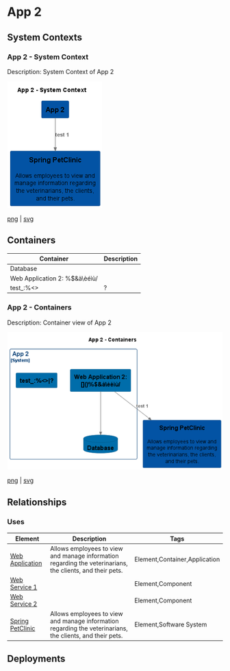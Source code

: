 # App 2

## System Contexts

### App 2 - System Context

Description: System Context of App 2

![system_context App 2](../../images/system_context%20App%202.png)

[png](../../images/system_context%20App%202.png) | [svg](../../images/system_context%20App%202.svg)


## Containers

| Container | Description |
| --- | --- |
| Database |  |
| Web Application 2: []()%$&à\èéìù/ |  |
| test_:%<>|? |  |

### App 2 - Containers

Description: Container view of App 2

![container App 2](../../images/container%20App%202.png)

[png](../../images/container%20App%202.png) | [svg](../../images/container%20App%202.svg)


## Relationships

### Uses

| Element | Description | Tags |
| --- | --- | --- |
| [Web Application](../../../software-systems/Spring%20PetClinic/Web%20Application/README.md) | Allows employees to view and manage information regarding the veterinarians, the clients, and their pets. | Element,Container,Application |
| [Web Service 1](../../../software-systems/Spring%20PetClinic/Web%20Application/README.md) |  | Element,Component |
| [Web Service 2](../../../software-systems/Spring%20PetClinic/Web%20Application/README.md) |  | Element,Component |
| [Spring PetClinic](../../../software-systems/Spring%20PetClinic/README.md) | Allows employees to view and manage information regarding the veterinarians, the clients, and their pets. | Element,Software System |

## Deployments


